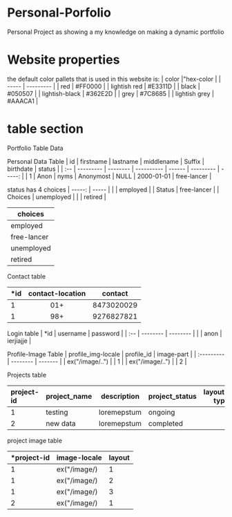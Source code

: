 # Personal-Porfolio
Personal Project as showing a my knowledge on making a dynamic portfolio

# Website properties
the default color pallets that is used in this website is:
| color            |"hex-color |
| -----            | --------- |
| red              | #FF0000 |
| lightish red     | #E3311D |
| black            | #050507 |
| lightish-black   | #362E2D |
| grey             | #7C8685 |
| lightish grey    | #AAACA1 |

# table section
Portfolio Table Data

Personal Data Table
| id  | firstname | lastname | middlename | Suffix | birthdate  | status |
| :-- | --------- | -------- | ---------- | ------ | ---------  | -----: |
| 1   |   Anon    |  nyms    |  Anonymost |  NULL  | 2000-01-01 | free-lancer |

status has 4 choices
| -----: | ----- |
|   | employed |
| Status | free-lancer |
| Choices | unemployed |
|   | retired |

| choices |
| ----------- |
| employed |
| free-lancer |
| unemployed |
| retired |
Contact table <!--dynamic table-->
<!-- an account can have more than one contacts depends on the user  -->
| *id | contact-location | contact    |
| :-- | :--------------: | -------    |
|  1  |      01+         | 8473020029 |
|  1  |      98+         | 9276827821 |

Login table 
| *id | username | password  |
| :-- | -------- | --------  |
|<id> |   anon   | ierjiajje |

Profile-Image Table
| profile_img-locale | profile_id | image-part |
| :--------- | -------- | ------- |
| ex("/image/..") | <id> | 1 | 
| ex("/image/..") | <id> | 2 | 

<!-- 1 is for the profile-->
<!-- 2 is for the background profile -->
Projects table <!--dynamic table-->

| project-id | project_name | description | project_status | layout-type |
| :--------- | ------------ | ----------- | -------------- | ----------: |
|      1     |   testing    | loremepstum |   ongoing      |      3      |
|      2     |   new data   | loremepstum |   completed    |      1      |

project image table <!--dynamic table-->

| *project-id | image-locale | layout |
| ----------- | ------------ | ------ |
|     1       | ex("/image/) |   1    |
|     1       | ex("/image/) |   2    |
|     1       | ex("/image/) |   3    |
|     2       | ex("/image/) |   1    |
